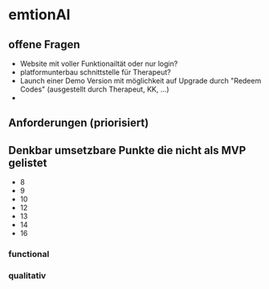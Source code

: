 # emtionAl

## offene Fragen
- Website mit voller Funktionailtät oder nur login?
- platformunterbau schnittstelle für Therapeut?
- Launch einer Demo Version mit möglichkeit auf Upgrade durch "Redeem Codes" (ausgestellt durch Therapeut, KK, ...)
- 

## Anforderungen (priorisiert)

## Denkbar umsetzbare Punkte die nicht als MVP gelistet
- 8
- 9
- 10
- 12
- 13 
- 14
- 16

### functional

### qualitativ
